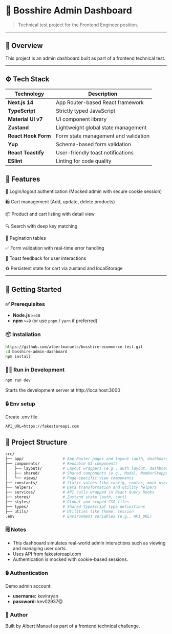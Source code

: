 # 🧩 Bosshire Admin Dashboard

> Technical test project for the Frontend Engineer position.

---

## 📝 Overview

This project is an admin dashboard built as part of a frontend technical test.

---

## ⚙️ Tech Stack

| Technology       | Description                              |
|------------------|------------------------------------------|
| **Next.js 14**   | App Router-based React framework          |
| **TypeScript**   | Strictly typed JavaScript                |
| **Material UI v7** | UI component library     |
| **Zustand**      | Lightweight global state management      |
| **React Hook Form** | Form state management and validation   |
| **Yup**          | Schema-based form validation             |
| **React Toastify** | User-friendly toast notifications      |
| **ESlint** | Linting for code quality     |

## 🧪 Features
🔐 Login/logout authentication (Mocked admin with secure cookie session)

🛍️ Cart management (Add, update, delete products)

📦 Product and cart listing with detail view

🔍 Search with deep key matching

📄 Pagination tables

✅ Form validation with real-time error handling

🧾 Toast feedback for user interactions

♻️ Persistent state for cart via zustand and localStorage

---

## 🚀 Getting Started

### ✅ Prerequisites

- **Node.js** `>=18`
- **npm** `>=9` (or use `pnpm` / `yarn` if preferred)

### 📦 Installation

```bash
https://github.com/albertmanuels/bosshire-ecommerce-test.git
cd bosshire-admin-dashboard
npm install
```

### 🏃‍♂️ Run in Development

```bash
npm run dev
```
Starts the development server at http://localhost:3000

### 🔒 Env setup
Create .env file
```env
API_URL=https://fakestoreapi.com
```

## 📁 Project Structure

```bash
src/
├── app/                 # App Router pages and layout (auth, dashboard)
├── components/          # Reusable UI components
│   ├── layouts/         # Layout wrappers (e.g., auth layout, dashboard layout)
│   ├── shared/          # Shared components (e.g., Modal, NumberStepper, SearchBar)
│   └── views/           # Page-specific view components
├── constants/           # Static values like config, routes, mock user
├── helpers/             # Data transformation and utility helpers
├── services/            # API calls wrapped in React Query hooks
├── stores/              # Zustand state (auth, cart)
├── styles/              # Global and scoped CSS files
├── types/               # Shared TypeScript type definitions
├── utils/               # Utilities like theme, session
.env                     # Environment variables (e.g., API_URL)
```

### 🗒️ Notes
- This dashboard simulates real-world admin interactions such as viewing and managing user carts.
- Uses API from fakestoreapi.com
- Authentication is mocked with cookie-based sessions.

### 🔒 Authentication
Demo admin account:

- **username:** kevinryan
- **password:** kev02937@

### 🙋 Author
Built by Albert Manuel as part of a frontend technical challenge.

